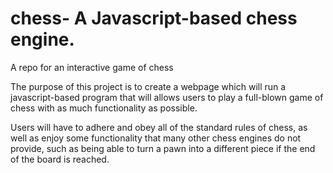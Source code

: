 chess- A Javascript-based chess engine. 
=====

A repo for an interactive game of chess 

The purpose of this project is to create a webpage which will run a javascript-based program that will allows users to play a full-blown game of chess with as much functionality as possible. 

Users will have to adhere and obey all of the standard rules of chess, as well as enjoy some functionality that many other chess engines do not provide, such as being able to turn a pawn into a different piece if the end of the board is reached. 

